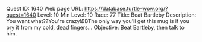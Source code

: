 Quest ID: 1640
Web page URL: https://database.turtle-wow.org/?quest=1640
Level: 10
Min Level: 10
Race: 77
Title: Beat Bartleby
Description: You want what??You're crazy!$B$BThe only way you'll get this mug is if you pry it from my cold, dead fingers...
Objective: Beat Bartleby, then talk to him.
